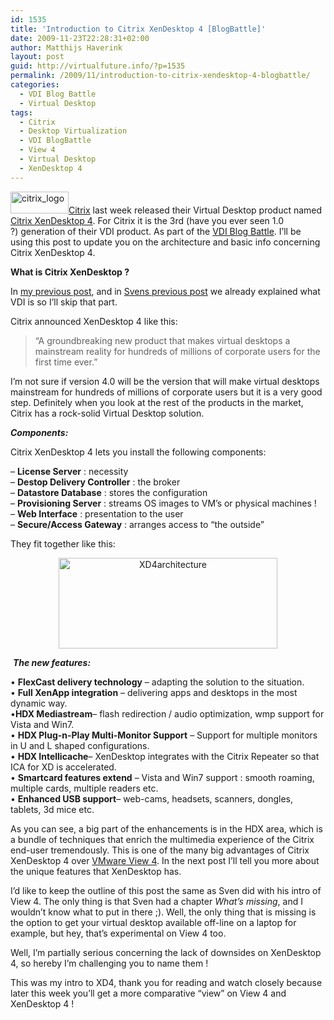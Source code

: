 ```yaml
---
id: 1535
title: 'Introduction to Citrix XenDesktop 4 [BlogBattle]'
date: 2009-11-23T22:28:31+02:00
author: Matthijs Haverink
layout: post
guid: http://virtualfuture.info/?p=1535
permalink: /2009/11/introduction-to-citrix-xendesktop-4-blogbattle/
categories:
  - VDI Blog Battle
  - Virtual Desktop
tags:
  - Citrix
  - Desktop Virtualization
  - VDI BlogBattle
  - View 4
  - Virtual Desktop
  - XenDesktop 4
---
```

<a href="http://www.citrix.com" target="_blank"><img class="alignleft size-full wp-image-1565" title="citrix_logo" src="https://svenhuisman.com/wp-content/uploads/2009/11/citrix_logo.gif" alt="citrix_logo" width="93" height="35" />Citrix</a> last week released their Virtual Desktop product named <a href="http://www.citrix.com/xendesktop4" target="_blank">Citrix XenDesktop 4</a>. For Citrix it is the 3rd (have you ever seen 1.0 ?) generation of their VDI product. As part of the <a href="https://svenhuisman.com/2009/11/bloggers-battle-citrix-xendesktop-vs-vmware-view/" target="_self">VDI Blog Battle</a>. I&#8217;ll be using this post to update you on the architecture and basic info concerning Citrix XenDesktop 4.

**What is Citrix XenDesktop ?**

In <a href="https://svenhuisman.com/2009/11/vdi-blog-battle-part-1-citrix-xendesktop-4-introduction/" target="_self">my previous post</a>, and in <a href="https://svenhuisman.com/2009/11/bloggers-battle-desktop-virtualization-is-the-way-to-go/" target="_self">Svens previous post</a> we already explained what VDI is so I’ll skip that part.

Citrix announced XenDesktop 4 like this:

> “A groundbreaking new product that makes virtual desktops a mainstream reality for hundreds of millions of corporate users for the first time ever.”

<!--more-->

  
I’m not sure if version 4.0 will be the version that will make virtual desktops mainstream for hundreds of millions of corporate users but it is a very good step. Definitely when you look at the rest of the products in the market, Citrix has a rock-solid Virtual Desktop solution.

**_Components:_**

Citrix XenDesktop 4 lets you install the following components:

&#8211; **License Server** : necessity  
&#8211; **Destop Delivery Controller** : the broker  
&#8211; **Datastore Database** : stores the configuration  
&#8211; **Provisioning Server** : streams OS images to VM’s or physical machines !  
&#8211; **Web Interface** : presentation to the user  
&#8211; **Secure/Access Gateway** : arranges access to “the outside”

They fit together like this:

<p style="text-align: center;">
  <a href="https://svenhuisman.com/wp-content/uploads/2009/11/XD4architecture.jpg"><img class="aligncenter size-medium wp-image-1537" title="XD4architecture" src="https://svenhuisman.com/wp-content/uploads/2009/11/XD4architecture-350x145.jpg" alt="XD4architecture" width="350" height="145" srcset="https://svenhuisman.com/wp-content/uploads/2009/11/XD4architecture-350x145.jpg 350w, https://svenhuisman.com/wp-content/uploads/2009/11/XD4architecture-1024x424.jpg 1024w" sizes="(max-width: 350px) 100vw, 350px" /></a>
</p>

 _**The new features:**_

• **FlexCast delivery technology** – adapting the solution to the situation.  
• **Full XenApp integration** – delivering apps and desktops in the most dynamic way.  
•**HDX Mediastream**– flash redirection / audio optimization, wmp support for Vista and Win7.  
• **HDX Plug-n-Play Multi-Monitor Support** – Support for multiple monitors in U and L shaped configurations.  
• **HDX Intellicache**– XenDesktop integrates with the Citrix Repeater so that ICA for XD is accelerated.  
• **Smartcard features extend** – Vista and Win7 support : smooth roaming, multiple cards, multiple readers etc.  
• **Enhanced USB support**– web-cams, headsets, scanners, dongles, tablets, 3d mice etc.

As you can see, a big part of the enhancements is in the HDX area, which is a bundle of techniques that enrich the multimedia experience of the Citrix end-user tremendously. This is one of the many big advantages of Citrix XenDesktop 4 over <a href="http://www.vmware.com/view" target="_blank">VMware View 4</a>. In the next post I&#8217;ll tell you more about the unique features that XenDesktop has.

I’d like to keep the outline of this post the same as Sven did with his intro of View 4. The only thing is that Sven had a chapter _What’s missing_, and I wouldn’t know what to put in there ;). Well, the only thing that is missing is the option to get your virtual desktop available off-line on a laptop for example, but hey, that&#8217;s experimental on View 4 too.

Well, I&#8217;m partially serious concerning the lack of downsides on XenDesktop 4, so hereby I&#8217;m challenging you to name them !

This was my intro to XD4, thank you for reading and watch closely because later this week you&#8217;ll get a more comparative &#8220;view&#8221; on View 4 and XenDesktop 4 !